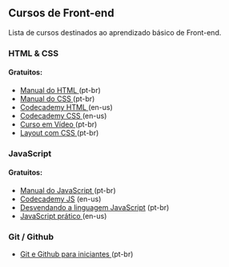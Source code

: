 ## Cursos de Front-end
Lista de cursos destinados ao aprendizado básico de Front-end.

### HTML & CSS

#### Gratuitos:
  - <a href="http://tableless.github.io/iniciantes/manual/html/"> Manual do HTML </a> (pt-br)
  - <a href="http://tableless.github.io/iniciantes/manual/css/"> Manual do CSS </a> (pt-br)
  - <a href="https://www.codecademy.com/learn/learn-html">Codecademy HTML </a> (en-us)
  - <a href="https://www.codecademy.com/learn/learn-css">Codecademy CSS </a> (en-us)
  - <a href="http://www.cursoemvideo.com/course/curso-de-html5/"> Curso em Vídeo </a> (pt-br)
  - <a href="http://pt-br.learnlayout.com/"> Layout com CSS </a> (pt-br)


### JavaScript

#### Gratuitos:
  - <a href="http://tableless.github.io/iniciantes/manual/js/"> Manual do JavaScript </a> (pt-br)
  - <a href="https://www.codecademy.com/learn/introduction-to-javascript">Codecademy JS</a> (en-us)
  - <a href="https://www.youtube.com/watch?v=093dIOCNeIc&list=PLQCmSnNFVYnT1-oeDOSBnt164802rkegc"> Desvendando a linguagem JavaScript</a> (pt-br)
  - <a href="https://watchandcode.com/p/practical-javascript">JavaScript prático </a> (en-us)


### Git / Github
  - <a href="https://www.udemy.com/git-e-github-para-iniciantes/"> Git e Github para iniciantes </a> (pt-br)
